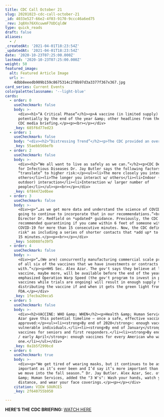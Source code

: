 ```yaml
---
title: CDC Call October 21
slug: 20201023-cdc-call-october-21
_id: 4033e527-66e2-4f03-9170-9ccc46a6ed75
_rev: Jq8Xn76XXcuwmF7UDCqldW
type: quick_reads
draft: false
aliases:
  - /
_createdAt: '2021-04-01T18:23:54Z'
_updatedAt: '2021-04-01T18:23:54Z'
date: '2020-10-23T07:25:00.000Z'
lastmod: '2020-10-23T07:25:00.000Z'
weight: 50
featured_image:
  alt: Featured Article Image
  url: >-
    4dbb8eeedb909b159c8675314c2f8b97d3a3377f367x367.jpg
card_series: Current Events
colorpaletteclassname: '--light-blue'
cards:
  - order: 0
    useCheckmark: false
    body: >-
      <div><h1>“A Critical Phase”</h1><p>A vaccine (in limited supply)
      potentially by the end of the year &amp; other headlines from the latest
      CDC media briefing.</p><p><br></p></div>
    _key: 685f6d77ed23
  - order: 1
    useCheckmark: false
    body: "<div><h2>“Distressing Trend”</h2><p>The CDC provided an overview of COVID-19 in America:</p><ul><li>Higher levels of infections &amp; deaths – cases increasing in <strong>nearly\_75% of U.S</strong>.</li><li>Concern isn’t limited to specific region – but Midwest is a current focus.</li><li>Rise in infections potentially due to <strong>activities moving indoors</strong> due to colder weather, as well as an <strong>increase in small gatherings</strong> of family &amp; friends.</li></ul></div>"
    _key: 55aebb56befb
  - order: 2
    useCheckmark: false
    body: >-
      <div><h2>“We all want to live as safely as we can.”</h2><p>CDC Deputy Dir.
      for Infectious Diseases Dr. Jay Butler says the following factors
      “translate” to higher risk:</p><ul><li>The more closely you interact w/
      others</li><li>The longer you interact w/ others</li><li>Indoor (vs
      outdoor) interaction</li><li>Interaction w/ larger number of
      people</li></ul><p><br></p></div>
    _key: 6f84472e0bee
  - order: 3
    useCheckmark: false
    body: >-
      <div><p>“…as we get more data and understand the science of COVID, we are
      going to continue to incorporate that in our recommendations.”<br><br>CDC
      Director Dr. Redfield on *updated* guidance. Previously, the CDC
      recommended quarantining if you came within 6 feet of someone with
      COVID-19 for more than 15 consecutive minutes. Now, the CDC defines "high
      risk" as including a series of shorter contacts that *add up* to more than
      15 minutes.</p><p><br></p></div>
    _key: 5dd088fe39f5
  - order: 4
    useCheckmark: false
    body: >-
      <div><p>“…(We are) concurrently manufacturing commercial scale production
      of all six of the vaccines that we have investments or contracts
      with.”</p><p>HHS Sec. Alex Azar. The gov't says they believe at least one
      vaccine, maybe more, will be available before the end of the year, and
      emphasized Operation Warp Speed (the gov't program to invest in producing
      vaccines while trials are ongoing) will result in enough supply to start
      distributing the vaccine if and when it gets the green light from the
      FDA.</p></div>
    _key: 1fecba20eca5
  - order: 5
    useCheckmark: false
    body: >-
      <div><h2>VACCINE: WHO &amp; WHEN</h2><p>Health &amp; Human Services Sec.
      Azar gave this potential timeline – once a safe, effective vaccine is
      approved:</p><ul><li><strong>By end of 2020</strong>: enough vaccines for
      vulnerable individuals.</li><li><strong>By end of January</strong>: enough
      vaccines for seniors and first responders.</li><li><strong>By end of March
      / early April</strong>: enough vaccines for every American who wants
      one.</li></ul></div>
    _key: 0a1b5f299bcd
  - order: 6
    useCheckmark: true
    body: >-
      <div><p>"We get tired of wearing masks, but it continues to be as
      important as it’s ever been and I’d say it’s more important than ever as
      we move into the fall season.” Dr. Jay Butler. Alex Azar, Sec. of Health
      &amp; Human Services, added the "3 W's": Wash your hands, watch your
      distance, and wear your face coverings.</p><p></p></div>
    citation: VIEW SOURCES
    _key: 2f640755b950

---
```

**HERE’S THE CDC BRIEFING:** [WATCH HERE](https://www.pbs.org/newshour/health/watch-live-hhs-and-cdc-hold-covid-19-vaccine-update)